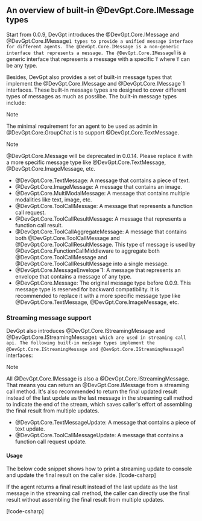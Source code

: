 ## An overview of built-in @DevGpt.Core.IMessage types

Start from 0.0.9, DevGpt introduces the @DevGpt.Core.IMessage and @DevGpt.Core.IMessage`1 types to provide a unified message interface for different agents. The @DevGpt.Core.IMessage is a non-generic interface that represents a message. The @DevGpt.Core.IMessage`1 is a generic interface that represents a message with a specific `T` where `T` can be any type.

Besides, DevGpt also provides a set of built-in message types that implement the @DevGpt.Core.IMessage and @DevGpt.Core.IMessage`1 interfaces. These built-in message types are designed to cover different types of messages as much as possilbe. The built-in message types include:

> [!NOTE]
> The minimal requirement for an agent to be used as admin in @DevGpt.Core.GroupChat is to support @DevGpt.Core.TextMessage.

> [!NOTE]
> @DevGpt.Core.Message will be deprecated in 0.0.14. Please replace it with a more specific message type like @DevGpt.Core.TextMessage, @DevGpt.Core.ImageMessage, etc.

- @DevGpt.Core.TextMessage: A message that contains a piece of text.
- @DevGpt.Core.ImageMessage: A message that contains an image.
- @DevGpt.Core.MultiModalMessage: A message that contains multiple modalities like text, image, etc.
- @DevGpt.Core.ToolCallMessage: A message that represents a function call request.
- @DevGpt.Core.ToolCallResultMessage: A message that represents a function call result.
- @DevGpt.Core.ToolCallAggregateMessage: A message that contains both @DevGpt.Core.ToolCallMessage and @DevGpt.Core.ToolCallResultMessage. This type of message is used by @DevGpt.Core.FunctionCallMiddleware to aggregate both @DevGpt.Core.ToolCallMessage and @DevGpt.Core.ToolCallResultMessage into a single message.
- @DevGpt.Core.MessageEnvelope`1: A message that represents an envelope that contains a message of any type.
- @DevGpt.Core.Message: The original message type before 0.0.9. This message type is reserved for backward compatibility. It is recommended to replace it with a more specific message type like @DevGpt.Core.TextMessage, @DevGpt.Core.ImageMessage, etc.

### Streaming message support
DevGpt also introduces @DevGpt.Core.IStreamingMessage and @DevGpt.Core.IStreamingMessage`1 which are used in streaming call api. The following built-in message types implement the @DevGpt.Core.IStreamingMessage and @DevGpt.Core.IStreamingMessage`1 interfaces:

> [!NOTE]
> All @DevGpt.Core.IMessage is also a @DevGpt.Core.IStreamingMessage. That means you can return an @DevGpt.Core.IMessage from a streaming call method. It's also recommended to return the final updated result instead of the last update as the last message in the streaming call method to indicate the end of the stream, which saves caller's effort of assembling the final result from multiple updates. 
- @DevGpt.Core.TextMessageUpdate: A message that contains a piece of text update.
- @DevGpt.Core.ToolCallMessageUpdate: A message that contains a function call request update.

#### Usage

The below code snippet shows how to print a streaming update to console and update the final result on the caller side.
[!code-csharp[](../../sample/DevGpt.BasicSamples/CodeSnippet/BuildInMessageCodeSnippet.cs?name=StreamingCallCodeSnippet)]

If the agent returns a final result instead of the last update as the last message in the streaming call method, the caller can directly use the final result without assembling the final result from multiple updates.

[!code-csharp[](../../sample/DevGpt.BasicSamples/CodeSnippet/BuildInMessageCodeSnippet.cs?name=StreamingCallWithFinalMessage)]